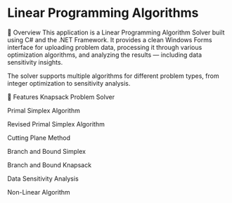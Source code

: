 # Linear Programming Algorithms
📌 Overview
This application is a Linear Programming Algorithm Solver built using C# and the .NET Framework.
It provides a clean Windows Forms interface for uploading problem data, processing it through various optimization algorithms, and analyzing the results — including data sensitivity insights.

The solver supports multiple algorithms for different problem types, from integer optimization to sensitivity analysis.

🚀 Features
Knapsack Problem Solver

Primal Simplex Algorithm

Revised Primal Simplex Algorithm

Cutting Plane Method

Branch and Bound Simplex

Branch and Bound Knapsack

Data Sensitivity Analysis

Non-Linear Algorithm
